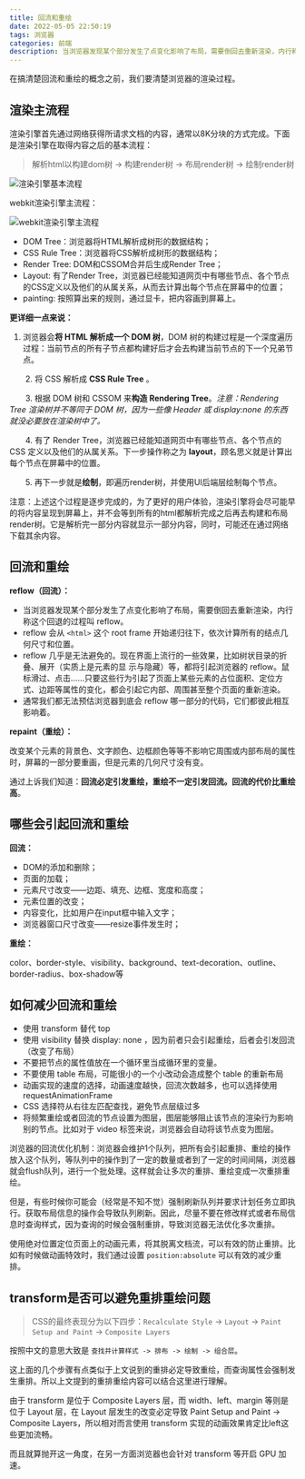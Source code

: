 ```yaml
---
title: 回流和重绘
date: 2022-05-05 22:50:19
tags: 浏览器
categories: 前端
description: 当浏览器发现某个部分发生了点变化影响了布局，需要倒回去重新渲染，内行称这个回退的过程叫 reflow。
---
```


在搞清楚回流和重绘的概念之前，我们要清楚浏览器的渲染过程。

## 渲染主流程

渲染引擎首先通过网络获得所请求文档的内容，通常以8K分块的方式完成。下面是渲染引擎在取得内容之后的基本流程：

> 解析html以构建dom树 -> 构建render树 -> 布局render树 -> 绘制render树



![渲染引擎基本流程](https://cdn.jsdelivr.net/gh/ArthurWangCN/PictureBed/2011110316263715.png)



webkit渲染引擎主流程：

![webkit渲染引擎主流程](https://cdn.jsdelivr.net/gh/ArthurWangCN/PictureBed/2221918-20210110190201533-478320795.png)

+ DOM Tree：浏览器将HTML解析成树形的数据结构；
+ CSS Rule Tree：浏览器将CSS解析成树形的数据结构；
+ Render Tree: DOM和CSSOM合并后生成Render Tree；
+ Layout: 有了Render Tree，浏览器已经能知道网页中有哪些节点、各个节点的CSS定义以及他们的从属关系，从而去计算出每个节点在屏幕中的位置；
+ painting: 按照算出来的规则，通过显卡，把内容画到屏幕上。



**更详细一点来说：**

 1. 浏览器会**将 HTML 解析成一个 DOM 树**，DOM 树的构建过程是一个深度遍历过程：当前节点的所有子节点都构建好后才会去构建当前节点的下一个兄弟节点。

　　2. 将 CSS 解析成 **CSS Rule Tree** 。

　　3. 根据 DOM 树和 CSSOM 来**构造 Rendering Tree**。*注意：Rendering Tree 渲染树并不等同于 DOM 树，因为一些像 Header 或 display:none 的东西就没必要放在渲染树中了。*

　　4. 有了 Render Tree，浏览器已经能知道网页中有哪些节点、各个节点的 CSS 定义以及他们的从属关系。下一步操作称之为 **layout**，顾名思义就是计算出每个节点在屏幕中的位置。

　　5. 再下一步就是**绘制**，即遍历render树，并使用UI后端层绘制每个节点。

注意：上述这个过程是逐步完成的，为了更好的用户体验，渲染引擎将会尽可能早的将内容呈现到屏幕上，并不会等到所有的html都解析完成之后再去构建和布局render树。它是解析完一部分内容就显示一部分内容，同时，可能还在通过网络下载其余内容。



## 回流和重绘

**reflow（回流）：**

+ 当浏览器发现某个部分发生了点变化影响了布局，需要倒回去重新渲染，内行称这个回退的过程叫 reflow。
+ reflow 会从 `<html>` 这个 root frame 开始递归往下，依次计算所有的结点几何尺寸和位置。
+ reflow 几乎是无法避免的。现在界面上流行的一些效果，比如树状目录的折叠、展开（实质上是元素的显 示与隐藏）等，都将引起浏览器的 reflow。鼠标滑过、点击……只要这些行为引起了页面上某些元素的占位面积、定位方式、边距等属性的变化，都会引起它内部、周围甚至整个页面的重新渲染。
+ 通常我们都无法预估浏览器到底会 reflow 哪一部分的代码，它们都彼此相互影响着。



**repaint（重绘）：**

改变某个元素的背景色、文字颜色、边框颜色等等不影响它周围或内部布局的属性时，屏幕的一部分要重画，但是元素的几何尺寸没有变。



通过上诉我们知道：**回流必定引发重绘，重绘不一定引发回流。回流的代价比重绘高**。



## 哪些会引起回流和重绘

**回流：**

- DOM的添加和删除；
- 页面的加载；
- 元素尺寸改变——边距、填充、边框、宽度和高度；
- 元素位置的改变；
- 内容变化，比如用户在input框中输入文字；
- 浏览器窗口尺寸改变——resize事件发生时；



**重绘：**

color、border-style、visibility、background、text-decoration、outline、border-radius、box-shadow等



## 如何减少回流和重绘

- 使用 transform 替代 top
- 使用 visibility 替换 display: none ，因为前者只会引起重绘，后者会引发回流（改变了布局）
- 不要把节点的属性值放在一个循环里当成循环里的变量。
- 不要使用 table 布局，可能很小的一个小改动会造成整个 table 的重新布局
- 动画实现的速度的选择，动画速度越快，回流次数越多，也可以选择使用 requestAnimationFrame
- CSS 选择符从右往左匹配查找，避免节点层级过多
- 将频繁重绘或者回流的节点设置为图层，图层能够阻止该节点的渲染行为影响别的节点。比如对于 video 标签来说，浏览器会自动将该节点变为图层。



浏览器的回流优化机制：浏览器会维护1个队列，把所有会引起重排、重绘的操作放入这个队列，等队列中的操作到了一定的数量或者到了一定的时间间隔，浏览器就会flush队列，进行一个批处理。这样就会让多次的重排、重绘变成一次重排重绘。



但是，有些时候你可能会（经常是不知不觉）强制刷新队列并要求计划任务立即执行。获取布局信息的操作会导致队列刷新。因此，尽量不要在修改样式或者布局信息时查询样式，因为查询的时候会强制重排，导致浏览器无法优化多次重排。



使用绝对位置定位页面上的动画元素，将其脱离文档流，可以有效的防止重排。比如有时候做动画特效时，我们通过设置 `position:absolute` 可以有效的减少重排。





## transform是否可以避免重排重绘问题

> CSS的最终表现分为以下四步：`Recalculate Style` -> `Layout` -> `Paint Setup and Paint` -> `Composite Layers`

按照中文的意思大致是 `查找并计算样式 -> 排布 -> 绘制 -> 组合层`。

这上面的几个步骤有点类似于上文说到的重排必定导致重绘，而查询属性会强制发生重排。所以上文提到的重排重绘内容可以结合这里进行理解。

由于 transform 是位于 Composite Layers 层，而 width、left、margin 等则是位于 Layout 层，在 Layout 层发生的改变必定导致 Paint Setup and Paint -> Composite Layers，所以相对而言使用 transform 实现的动画效果肯定比left这些更加流畅。

而且就算抛开这一角度，在另一方面浏览器也会针对 transform 等开启 GPU 加速。
